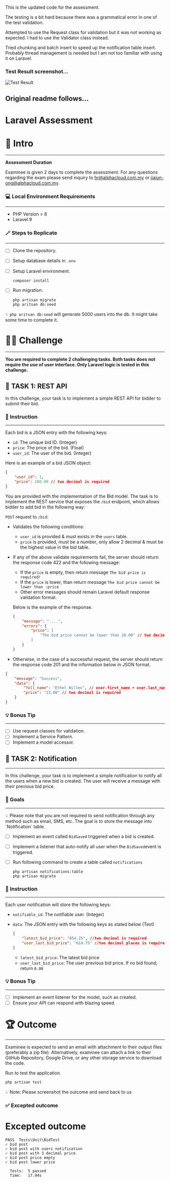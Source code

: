 This is the updated code for the assessment.

The testing is a bit hard because there was a grammatical error in one of the test validation.

Attempted to use the Request class for validation but it was not working as expected. I had to use the Validator class instead.

Tried chunking and batch insert to speed up the notification table insert. Probably thread management is needed but I am not too familiar with using it on Laravel.

### Test Result screenshot...
![Test Result](./TestResultScreenshot.png)

Original readme follows...
---
# Laravel **Assessment**

# 👋 Intro

---

**Assessment Duration**

Examinee is given 2 days to complete the assessment. For any questions regarding the exam please send inquiry to [hr@alphacloud.com.my](mailto:hr@alphacloud.com.my) or [jiajun-ong@alphacloud.com.my](mailto:jiajun-ong@alphacloud.com.my).

### 💻 Local Environment Requirements

---

- PHP Version > 8
- Laravel 9

### 🪄 **Steps to Replicate**

---

- [ ]  Clone the repository.
- [ ]  Setup database details in `.env`
- [ ]  Setup Laravel environment.
    
    ```powershell
    composer install
    ```
    
- [ ]  Run migration.
    
    ```powershell
    php artisan migrate
    php aritsan db:seed
    ```
    <aside>
💡 `php aritsan db:seed` will generate 5000 users into the db. It might take some time to complete it.

</aside>

# 👨‍💻 Challenge

---

**You are required to complete 2 challenging tasks. Both tasks does not require the use of user interface. Only Laravel logic is tested in this challenge.**

## 📝 TASK 1: REST API

In this challenge, your task is to implement a simple REST API for bidder to submit their bid.

### 📃 Instruction

---

Each bid is a JSON entry with the following keys:

- `id`: The unique bid ID. (Integer)
- `price`: The price of the bid. (Float)
- `user_id`: The user of the bid. (Integer)

Here is an example of a bid JSON object:

```json
{
    "user_id": 1,
    "price": 200.00 // two decimal is required
}
```

You are provided with the implementation of the Bid model. The task is to implement the REST service that exposes the `/bid` endpoint, which allows bidder to add bid in the following way:

`POST` request to `/bid`:

- Validates the following conditions:
    - `user_id` is provided & must exists in the `users` table.
    - `price` is provided, must be a number, only allow 2 decimal & must be the highest value in the bid table.
    
- If any of the above validate requirements fail, the server should return the response code 422 and the following message:
    - If the `price` is empty, then return message `The bid price is required!`
    - If the `price` is lower, than return message `The bid price cannot be lower than :price`
    - Other error messages should remain Laravel default response validation format.
    
    Below is the example of the response.
    
    ```json
    {
        "message": "....",
        "errors": {
            "price": [
                "The bid price cannot be lower than 20.00" // two decimal is required
            ]
        }
    }
    ```
    

- Otherwise, in the case of a successful request, the server should return the response code 201 and the information below in JSON format.

```json
{
    "message": "Success",
    "data": {
        "full_name": "Ethel Willms", // user.first_name + user.last_name
        "price": "23.00" // two decimal is required
    }
}
```

### 💡 Bonus Tip

---

- [ ]  Use request classes for validation.
- [ ]  Implement a Service Pattern.
- [ ]  Implement a model accessor.

## 📢 TASK 2: Notification

---

In this challenge, your task is to implement a simple notification to notify all the users when a new bid is created. The user will receive a message with their previous bid price.

### 🎯 Goals

---

<aside>
💡 Please note that you are not required to send notification through any method such as email, SMS, etc. The goal is to store the message into `Notification` table.

</aside>

- [ ]  Implement an event called `BidSaved` triggered when a bid is created.
- [ ]  Implement a listener that auto-notify all user when the `BidSaved`event is triggered.
- [ ]  Run following command to create a table called `notifications`
    
    ```terminal
    php artisan notifications:table
    php artisan migrate
    ```

### 📃 Instruction

---

Each user notification will store the following keys:

- `notifiable_id`: The notifiable user. (Integer)
- `data`:  The JSON entry with the following keys as stated below (Text)
    
    ```json
    {
    	"latest_bid_price": "854.25", //two decimal is required
    	"user_last_bid_price": "614.75" //two decimal places is required
    }
    ```
    
    - `latest_bid_price`: The latest bid price
    - `user_last_bid_price`: The user previous bid price. If no bid found, return `0.00`

### 💡 Bonus Tip

---

- [ ]  Implement an event listener for the model, such as created.
- [ ]  Ensure your API can respond with blazing speed.

# 🏆 Outcome

---

Examinee is expected to send an email with attachment to their output files (preferably a zip file). Alternatively, examinee can attach a link to their GitHub Repository, Google Drive, or any other storage service to download the code. 

Run to test the application.

```php
php artisan test
```

<aside>
💡 Note: Please screenshot the outcome and send back to us

</aside>

### ✅ Excepted outcome
# Excepted outcome
```terminal
PASS  Tests\Unit\BidTest
✓ bid post
✓ bid post with users notification
✓ bid post with 3 decimal price
✓ bid post price empty
✓ bid post lower price

  Tests:  5 passed
  Time:   17.94s
  ```
